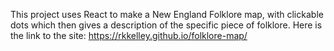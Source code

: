 This project uses React to make a New England Folklore map, with clickable dots which then gives a description of the specific piece of folklore. Here is the link to the site: https://rkkelley.github.io/folklore-map/
